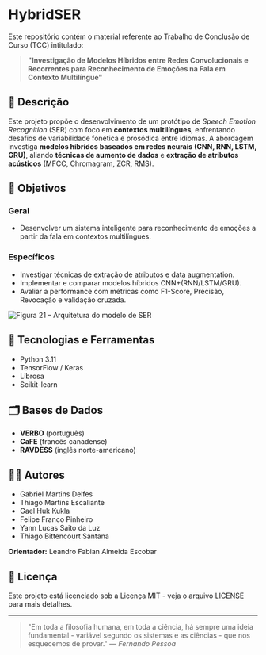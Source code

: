 # HybridSER

Este repositório contém o material referente ao Trabalho de Conclusão de Curso (TCC) intitulado:

> **"Investigação de Modelos Híbridos entre Redes Convolucionais e Recorrentes para Reconhecimento de Emoções na Fala em Contexto Multilíngue"**

## 📘 Descrição

Este projeto propõe o desenvolvimento de um protótipo de *Speech Emotion Recognition* (SER) com foco em **contextos multilíngues**, enfrentando desafios de variabilidade fonética e prosódica entre idiomas. A abordagem investiga **modelos híbridos baseados em redes neurais (CNN, RNN, LSTM, GRU)**, aliando **técnicas de aumento de dados** e **extração de atributos acústicos** (MFCC, Chromagram, ZCR, RMS).

## 🎯 Objetivos

### Geral

* Desenvolver um sistema inteligente para reconhecimento de emoções a partir da fala em contextos multilíngues.

### Específicos

* Investigar técnicas de extração de atributos e data augmentation.
* Implementar e comparar modelos híbridos CNN+(RNN/LSTM/GRU).
* Avaliar a performance com métricas como F1-Score, Precisão, Revocação e validação cruzada.

![Figura 21 – Arquitetura do modelo de SER](https://github.com/user-attachments/assets/1f428711-d4ef-4819-813c-ccf1afec4369)


## 🧰 Tecnologias e Ferramentas

* Python 3.11
* TensorFlow / Keras
* Librosa
* Scikit-learn

## 🗂 Bases de Dados

* **VERBO** (português)
* **CaFE** (francês canadense)
* **RAVDESS** (inglês norte-americano)

## 👨‍🎓 Autores

* Gabriel Martins Delfes
* Thiago Martins Escaliante
* Gael Huk Kukla
* Felipe Franco Pinheiro
* Yann Lucas Saito da Luz
* Thiago Bittencourt Santana

**Orientador:** Leandro Fabian Almeida Escobar

## 📝 Licença

Este projeto está licenciado sob a Licença MIT - veja o arquivo [LICENSE](LICENSE) para mais detalhes.

---

> "Em toda a filosofia humana, em toda a ciência, há sempre uma ideia fundamental - variável segundo os sistemas e as ciências - que nos esquecemos de provar."
> — *Fernando Pessoa*
